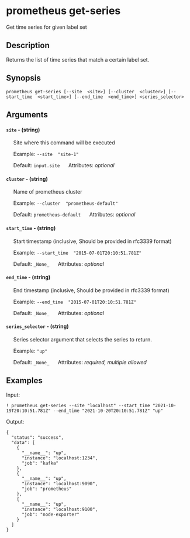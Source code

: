# prometheus get-series

Get time series for given label set

## Description

Returns the list of time series that match a certain label set.

## Synopsis

`prometheus get-series [--site  <site>] [--cluster  <cluster>] [--start_time  <start_time>] [--end_time  <end_time>] <series_selector>`

## Arguments


#### `site` - (string)

&nbsp;&nbsp;&nbsp;&nbsp; Site where this command will be executed  

&nbsp;&nbsp;&nbsp;&nbsp; Example:  `--site  "site-1"`

&nbsp;&nbsp;&nbsp;&nbsp; Default: `input.site`
&nbsp;&nbsp;&nbsp;&nbsp; Attributes: _optional_  


#### `cluster` - (string)

&nbsp;&nbsp;&nbsp;&nbsp; Name of prometheus cluster  

&nbsp;&nbsp;&nbsp;&nbsp; Example:  `--cluster  "prometheus-default"`

&nbsp;&nbsp;&nbsp;&nbsp; Default: `prometheus-default`
&nbsp;&nbsp;&nbsp;&nbsp; Attributes: _optional_  


#### `start_time` - (string)

&nbsp;&nbsp;&nbsp;&nbsp; Start timestamp (inclusive, Should be provided in rfc3339 format)  

&nbsp;&nbsp;&nbsp;&nbsp; Example:  `--start_time  "2015-07-01T20:10:51.781Z"`

&nbsp;&nbsp;&nbsp;&nbsp; Default: `_None_`
&nbsp;&nbsp;&nbsp;&nbsp; Attributes: _optional_  


#### `end_time` - (string)

&nbsp;&nbsp;&nbsp;&nbsp; End timestamp (inclusive, Should be provided in rfc3339 format)  

&nbsp;&nbsp;&nbsp;&nbsp; Example:  `--end_time  "2015-07-01T20:10:51.781Z"`

&nbsp;&nbsp;&nbsp;&nbsp; Default: `_None_`
&nbsp;&nbsp;&nbsp;&nbsp; Attributes: _optional_  


#### `series_selector` - (string)

&nbsp;&nbsp;&nbsp;&nbsp; Series selector argument that selects the series to return.  

&nbsp;&nbsp;&nbsp;&nbsp; Example:  `"up"`

&nbsp;&nbsp;&nbsp;&nbsp; Default: `_None_`
&nbsp;&nbsp;&nbsp;&nbsp; Attributes: _required, multiple allowed_  



## Examples

Input: 
```
! prometheus get-series --site "localhost" --start_time "2021-10-19T20:10:51.781Z" --end_time "2021-10-20T20:10:51.781Z" "up"
```
Output: 
```
{
  "status": "success",
  "data": [
    {
      "__name__": "up",
      "instance": "localhost:1234",
      "job": "kafka"
    },
    {
      "__name__": "up",
      "instance": "localhost:9090",
      "job": "prometheus"
    },
    {
      "__name__": "up",
      "instance": "localhost:9100",
      "job": "node-exporter"
    }
  ]
}
```

